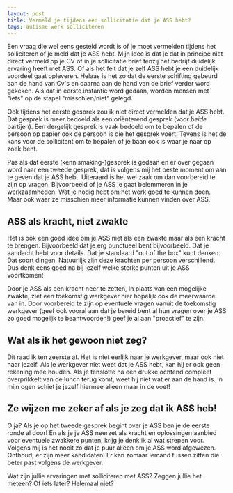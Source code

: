 ```yaml
---
layout: post
title: Vermeld je tijdens een sollicitatie dat je ASS hebt?
tags: autisme werk solliciteren
---
```

Een vraag die wel eens gesteld wordt is of je moet vermelden tijdens het solliciteren of je meld dat je ASS hebt.
Mijn idee is dat je dat in principe niet direct vermeld op je CV of in je sollicitatie brief tenzij het bedrijf duidelijk ervaring heeft met ASS. Of als het feit dat je zelf ASS hebt je een duidelijk voordeel gaat opleveren. Helaas is het zo dat de eerste schifting gebeurd aan de hand van Cv's en daarna aan de hand van de brief verder word gekeken. Als dat in eerste instantie word gedaan, worden mensen met "iets" op de stapel "misschien/niet" gelegd.

Ook tijdens het eerste gesprek zou ik niet direct vermelden dat je ASS hebt. Dat gesprek is meer bedoeld als een oriënterend gesprek (voor *beide* partijen). Een dergelijk gesprek is vaak bedoeld om te bepalen of de persoon op papier ook de persoon is die het gesprek voert. Tevens is het de kans voor de sollicitant om te bepalen of je baan ook is waar je naar op zoek bent.

Pas als dat eerste (kennismaking-)gesprek is gedaan en er over gegaan word naar een tweede gesprek, dat is volgens mij het beste moment om aan te geven dat je ASS hebt. Uiteraard is het wel zaak om dan voorbereid te zijn op vragen. Bijvoorbeeld of je ASS je gaat belemmeren in je werkzaamheden. Wat je nodig hebt om het werk goed te kunnen doen. Maar ook waar ze misschien meer informatie kunnen vinden over ASS.

## ASS als kracht, niet zwakte
Het is ook een goed idee om je ASS niet als een zwakte maar als een kracht te brengen. Bijvoorbeeld dat je erg punctueel bent bijvoorbeeld. Dat je aandacht hebt voor details. Dat je standaard "out of the box" kunt denken. Dat soort dingen. Natuurlijk zijn deze krachten per persoon verschillend. Dus denk eens goed na bij jezelf welke sterke punten uit je ASS voortkomen!

Door je ASS als een kracht neer te zetten, in plaats van een mogelijke zwakte, ziet een toekomstig werkgever hier hopelijk ook de meerwaarde van in. Door voorbereid te zijn op eventuele vragen vanuit de toekomstig werkgever (geef ook vooral aan dat je bereid bent al hun vragen over je ASS zo goed mogelijk te beantwoorden!) geef je al aan "proactief" te zijn.

## Wat als ik het gewoon niet zeg?
Dit raad ik ten zeerste af. Het is niet eerlijk naar je werkgever, maar ook niet naar jezelf. Als je werkgever niet weet dat je ASS hebt, kan hij er ook geen rekening mee houden. Als je tenslotte na een drukke ochtend compleet overprikkelt van de lunch terug komt, weet hij niet wat er aan de hand is. In mijn ogen schiet je jezelf hiermee alleen maar in de voet!

## Ze wijzen me zeker af als je zeg dat ik ASS heb!
O ja? Als je op het tweede gesprek begint over je ASS ben je de eerste ronde al door! En als je je ASS neerzet als kracht en oplossingen aanbied voor eventuele zwakkere punten, krijg je denk ik al wat strepen voor. Volgens mij is het nooit zo dat je puur alleen om je ASS word afgewezen. Onthoud; er zijn meer kandidaten! Er kan zomaar iemand tussen zitten die beter past volgens de werkgever.

Wat zijn jullie ervaringen met solliciteren met ASS? Zeggen jullie het meteen? Of iets later? Helemaal niet?

